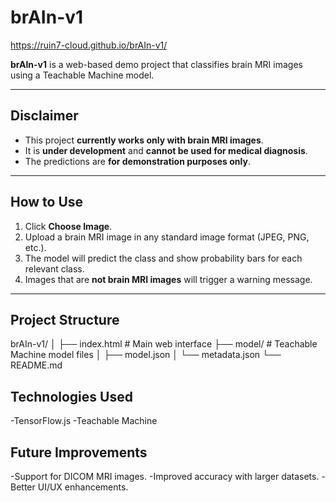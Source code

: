 # brAIn-v1

https://ruin7-cloud.github.io/brAIn-v1/

**brAIn-v1** is a web-based demo project that classifies brain MRI images using a Teachable Machine model.

---

## Disclaimer

- This project **currently works only with brain MRI images**.
- It is **under development** and **cannot be used for medical diagnosis**.
- The predictions are **for demonstration purposes only**.

---

## How to Use

1. Click **Choose Image**.
2. Upload a brain MRI image in any standard image format (JPEG, PNG, etc.).
3. The model will predict the class and show probability bars for each relevant class.
4. Images that are **not brain MRI images** will trigger a warning message.

---

## Project Structure

brAIn-v1/
│
├── index.html       # Main web interface
├── model/           # Teachable Machine model files
│   ├── model.json
│   └── metadata.json
└── README.md


## Technologies Used

-TensorFlow.js
-Teachable Machine

## Future Improvements

-Support for DICOM MRI images.
-Improved accuracy with larger datasets.
-Better UI/UX enhancements.

